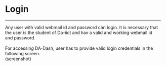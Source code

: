 # Login


---


Any user with valid webmail id and password can login. It is necessary that the user is the student of Da-iict and hav a valid and working webmail id and password.<br/>
<br/>
For accessing DA-Dash, user has to provide valid login credentials in the following screen.
 <br/>(screenshot)
